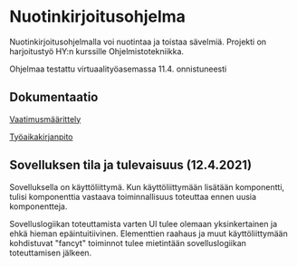 # Nuotinkirjoitusohjelma

Nuotinkirjoitusohjelmalla voi nuotintaa ja toistaa sävelmiä. Projekti on harjoitustyö HY:n  kurssille Ohjelmistotekniikka.

Ohjelmaa testattu virtuaalityöasemassa 11.4. onnistuneesti

## Dokumentaatio
[Vaatimusmäärittely](https://github.com/yuzamonkey/ot-harjoitustyo/blob/main/dokumentaatio/vaatimusmaarittely.md)

[Työaikakirjanpito](https://github.com/yuzamonkey/ot-harjoitustyo/blob/main/dokumentaatio/tyoaikakirjanpito.md)

## Sovelluksen tila ja tulevaisuus (12.4.2021)
Sovelluksella on käyttöliittymä. Kun käyttöliittymään lisätään komponentti, tulisi komponenttia vastaava toiminnallisuus toteuttaa ennen uusia komponentteja.

Sovelluslogiikan toteuttamista varten UI tulee olemaan yksinkertainen ja ehkä hieman epäintuitiivinen. Elementtien raahaus ja muut käyttöliittymään kohdistuvat "fancyt" toiminnot tulee mietintään sovelluslogiikan toteuttamisen jälkeen.